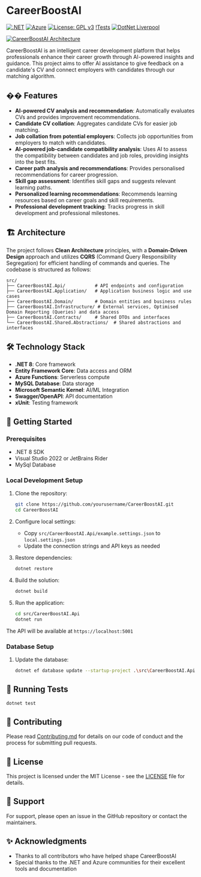 # CareerBoostAI

[![.NET](https://img.shields.io/badge/.NET%208-512BD4?style=for-the-badge&logo=.net&logoColor=white)](https://dotnet.microsoft.com/download)
[![Azure](https://img.shields.io/badge/Azure-0078D4?style=for-the-badge&logo=microsoftazure&logoColor=white)](https://azure.microsoft.com/)
[![License: GPL v3](https://img.shields.io/badge/License-GPLv3-blue.svg?style=for-the-badge)](https://www.gnu.org/licenses/gpl-3.0)
[!Tests](https://github.com/dotnetliverpool/CareerBoostAI/actions/workflows/test.yml/badge.svg)
[![DotNet Liverpool](https://img.shields.io/badge/DotNet_Liverpool-Community-blue?style=for-the-badge)](https://dotnetliverpool.org.uk)

[![CareerBoostAI Architecture](https://github.com/user-attachments/assets/b02351e0-b103-414d-bb93-33d32261cc1b)](https://miro.com/app/board/uXjVL3G3HTE=/?share_link_id=970213690232)

CareerBoostAI is an intelligent career development platform that helps professionals enhance their career growth through AI-powered insights and guidance. This project aims to offer AI assistance to give feedback on a candidate's CV and connect employers with candidates through our matching algorithm.

## �� Features
- **AI-powered CV analysis and recommendation**: Automatically evaluates CVs and provides improvement recommendations.
- **Candidate CV collation**: Aggregates candidate CVs for easier job matching.
- **Job collation from potential employers**: Collects job opportunities from employers to match with candidates.
- **AI-powered job-candidate compatibility analysis**: Uses AI to assess the compatibility between candidates and job roles, providing insights into the best fits.
- **Career path analysis and recommendations**: Provides personalised recommendations for career progression.
- **Skill gap assessment**: Identifies skill gaps and suggests relevant learning paths.
- **Personalized learning recommendations**: Recommends learning resources based on career goals and skill requirements.
- **Professional development tracking**: Tracks progress in skill development and professional milestones.

## 🏗️ Architecture

The project follows **Clean Architecture** principles, with a **Domain-Driven Design** approach and utilizes **CQRS** (Command Query Responsibility Segregation) for efficient handling of commands and queries. The codebase is structured as follows:

```
src/
├── CareerBoostAI.Api/           # API endpoints and configuration
├── CareerBoostAI.Application/   # Application business logic and use cases
├── CareerBoostAI.Domain/        # Domain entities and business rules
├── CareerBoostAI.Infrastructure/ # External services, Optimised Domain Reporting (Queries) and data access
├── CareerBoostAI.Contracts/     # Shared DTOs and interfaces
└── CareerBoostAI.Shared.Abstractions/  # Shared abstractions and interfaces
```

## 🛠️ Technology Stack

- **.NET 8**: Core framework
- **Entity Framework Core**: Data access and ORM
- **Azure Functions**: Serverless compute
- **MySQL Database**: Data storage
- **Microsoft Semantic Kernel**: AI/ML Integration
- **Swagger/OpenAPI**: API documentation
- **xUnit**: Testing framework

## 🏁 Getting Started

### Prerequisites

- .NET 8 SDK
- Visual Studio 2022 or JetBrains Rider
- MySql Database

### Local Development Setup

1. Clone the repository:
   ```bash
   git clone https://github.com/yourusername/CareerBoostAI.git
   cd CareerBoostAI
   ```

2. Configure local settings:
   - Copy `src/CareerBoostAI.Api/example.settings.json` to `local.settings.json`
   - Update the connection strings and API keys as needed

3. Restore dependencies:
   ```bash
   dotnet restore
   ```

4. Build the solution:
   ```bash
   dotnet build
   ```

5. Run the application:
   ```bash
   cd src/CareerBoostAI.Api
   dotnet run
   ```

The API will be available at `https://localhost:5001`

### Database Setup

1. Update the database:
   ```bash
   dotnet ef database update --startup-project .\src\CareerBoostAI.Api\CareerBoostAI.Api.csproj --project .\src\CareerBoostAI.Infrastructure\CareerBoostAI.Infrastructure.csproj --context CareerBoostReadDbContext
   ```

## 🧪 Running Tests

```bash
dotnet test
```

## 📝 Contributing

Please read [Contributing.md](Contributing.md) for details on our code of conduct and the process for submitting pull requests.

## 📄 License

This project is licensed under the MIT License - see the [LICENSE](LICENSE) file for details.

## 🤝 Support

For support, please open an issue in the GitHub repository or contact the maintainers.

## ✨ Acknowledgments

- Thanks to all contributors who have helped shape CareerBoostAI
- Special thanks to the .NET and Azure communities for their excellent tools and documentation
